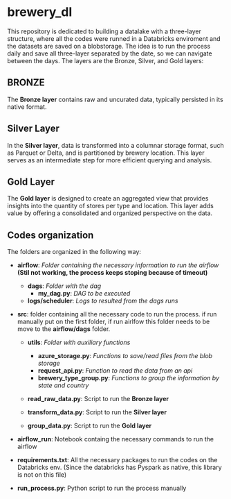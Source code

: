 # brewery_dl

This repository is dedicated to building a datalake with a three-layer structure, where all the codes were runned in a Databricks enviroment and the datasets are saved on a blobstorage.
The idea is to run the process daily and save all three-layer separated by the date, so we can navigate between the days.
The layers are the Bronze, Silver, and Gold layers:

## **BRONZE**
The **Bronze layer** contains raw and uncurated data, typically persisted in its native format.

## **Silver Layer**
In the **Silver layer**, data is transformed into a columnar storage format, such as Parquet or Delta, and is partitioned by brewery location. This layer serves as an intermediate step for more efficient querying and analysis.

## **Gold Layer**
The **Gold layer** is designed to create an aggregated view that provides insights into the quantity of stores per type and location. This layer adds value by offering a consolidated and organized perspective on the data.

## **Codes organization**
The folders are organized in the following way:

- **airflow**: *Folder containing the necessary information to run the airflow* **(Stil not working, the process keeps stoping because of timeout)**
    - **dags**: *Folder with the dag*
        - **my_dag.py**: *DAG to be executed*
    - **logs/scheduler**: *Logs to resulted from the dags runs*
  
- **src**: folder containing all the necessary code to run the process. if run manually put on the first folder, if run airlfow this folder needs to be move to the **airflow/dags** folder.
    - **utils**: *Folder with auxiliary functions*
        - **azure_storage.py**: *Functions to save/read files from the blob storage*
        - **request_api.py**: *Function to read the data from an api*
        - **brewery_type_group.py**: *Functions to group the information by state and country*

    - **read_raw_data.py**: Script to run the **Bronze layer**
    - **transform_data.py**: Script to run the **Silver layer**
    - **group_data.py**: Script to run the **Gold layer**

- **airflow_run**: Notebook containg the necessary commands to run the airflow

- **requirements.txt**: All the necessary packages to run the codes on the Databricks env. (Since the databricks has Pyspark as native, this library is not on this file)

- **run_process.py**: Python script to run the process manually
